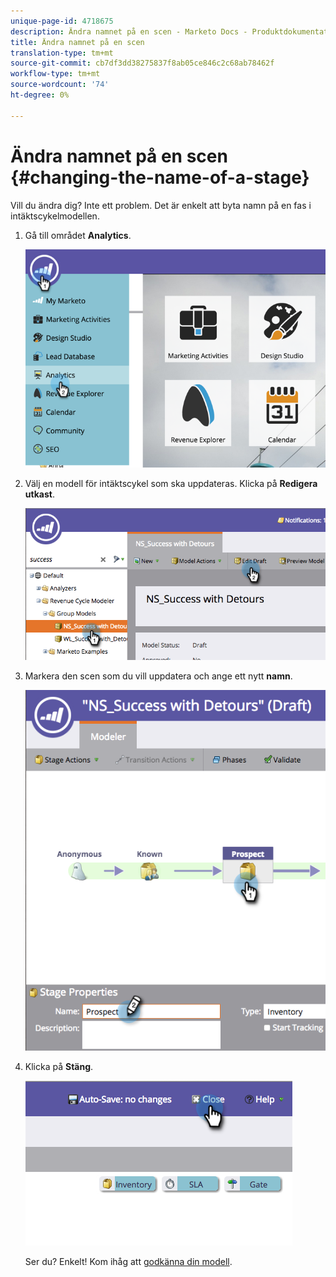 ```yaml
---
unique-page-id: 4718675
description: Ändra namnet på en scen - Marketo Docs - Produktdokumentation
title: Ändra namnet på en scen
translation-type: tm+mt
source-git-commit: cb7df3dd38275837f8ab05ce846c2c68ab78462f
workflow-type: tm+mt
source-wordcount: '74'
ht-degree: 0%

---
```



# Ändra namnet på en scen {#changing-the-name-of-a-stage}

Vill du ändra dig? Inte ett problem. Det är enkelt att byta namn på en fas i intäktscykelmodellen.

1. Gå till området **Analytics**.

   ![](assets/image2015-4-27-23-3a18-3a34.png)

1. Välj en modell för intäktscykel som ska uppdateras. Klicka på **Redigera utkast**.

   ![](assets/image2015-4-27-17-3a36-3a33.png)

1. Markera den scen som du vill uppdatera och ange ett nytt **namn**.

   ![](assets/image2015-4-27-17-3a40-3a46.png)

1. Klicka på **Stäng**.

   ![](assets/image2015-4-27-17-3a41-3a51.png)

   Ser du? Enkelt! Kom ihåg att [godkänna din modell](/help/marketo/product-docs/reporting/revenue-cycle-analytics/revenue-cycle-models/approve-unapprove-a-revenue-model.md).
